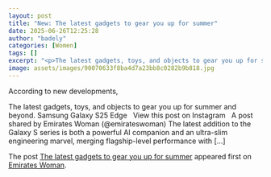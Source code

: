 ```yaml
---
layout: post
title: "New: The latest gadgets to gear you up for summer"
date: 2025-06-26T12:25:28
author: "badely"
categories: [Women]
tags: []
excerpt: "<p>The latest gadgets, toys, and objects to gear you up for summer and beyond. Samsung Galaxy S25 Edge &#160; View this post on Instagram &#160; A pos"
image: assets/images/90070633f8ba4d7a23bb8c0282b9b818.jpg
---
```


According to new developments, <p>The latest gadgets, toys, and objects to gear you up for summer and beyond. Samsung Galaxy S25 Edge &#160; View this post on Instagram &#160; A post shared by Emirates Woman (@emirateswoman) The latest addition to the Galaxy S series is both a powerful AI companion and an ultra-slim engineering marvel, merging flagship-level performance with [&#8230;]</p>
<p>The post <a href="https://emirateswoman.com/the-latest-gadgets-to-gear-you-up-for-summer/" rel="nofollow">The latest gadgets to gear you up for summer</a> appeared first on <a href="https://emirateswoman.com" rel="nofollow">Emirates Woman</a>.</p>

